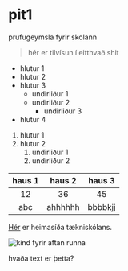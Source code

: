 # pit1
prufugeymsla fyrir skolann

> hér er tilvísun í eitthvað shit

- hlutur 1
- hlutur 2
- hlutur 3
    - undirliður 1
    - undirliður 2
        - undirliður 3
- hlutur 4

1. hlutur 1
1. hlutur 2
    1. undirliður 1
    1. undirliður 2


haus 1 | haus 2 | haus 3 
:--: | :---: | :---: 
12 | 36 | 45
abc | ahhhhhh| bbbbkjj

[Hér](https://tskoli.is/) er heimasíða tækniskólans.

![kind fyrir aftan runna](IMG_3769.JPG)


hvaða text er þetta?
